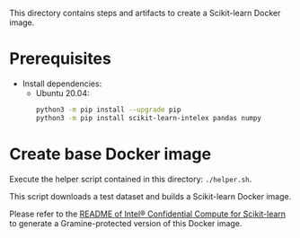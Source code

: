 This directory contains steps and artifacts to create a Scikit-learn Docker image.


# Prerequisites

- Install dependencies:
    - Ubuntu 20.04:
        ```sh
        python3 -m pip install --upgrade pip
        python3 -m pip install scikit-learn-intelex pandas numpy
        ```


# Create base Docker image

Execute the helper script contained in this directory: `./helper.sh`.

This script downloads a test dataset and builds a Scikit-learn Docker image.

Please refer to the [README of Intel® Confidential Compute for Scikit-learn](../README.md)
to generate a Gramine-protected version of this Docker image.
